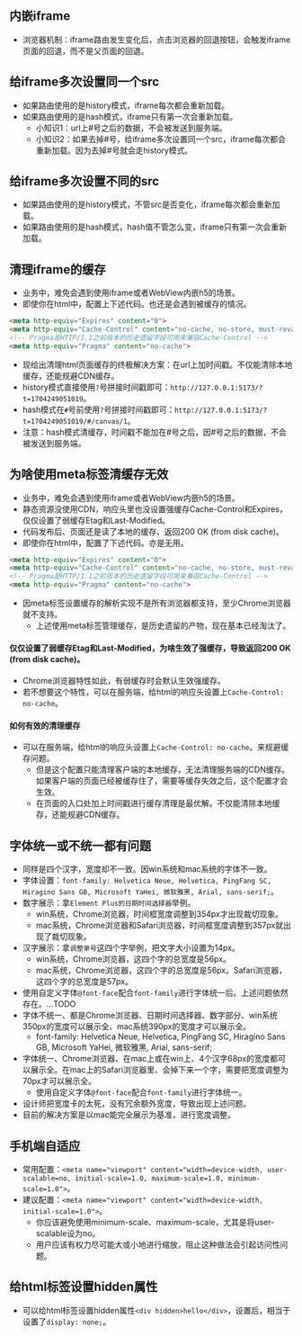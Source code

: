 ## 内嵌iframe
* 浏览器机制：iframe路由发生变化后，点击浏览器的回退按钮，会触发iframe页面的回退，而不是父页面的回退。

## 给iframe多次设置同一个src
* 如果路由使用的是history模式，iframe每次都会重新加载。
* 如果路由使用的是hash模式，iframe只有第一次会重新加载。
  - 小知识1：url上#号之后的数据，不会被发送到服务端。
  - 小知识2：如果去掉#号，给iframe多次设置同一个src，iframe每次都会重新加载。因为去掉#号就会走history模式。

## 给iframe多次设置不同的src
* 如果路由使用的是history模式，不管src是否变化，iframe每次都会重新加载。
* 如果路由使用的是hash模式，hash值不管怎么变，iframe只有第一次会重新加载。

## 清理iframe的缓存
* 业务中，难免会遇到使用iframe或者WebView内嵌h5的场景。
* 即使你在html中，配置上下述代码。也还是会遇到被缓存的情况。
```html
<meta http-equiv="Expires" content="0">
<meta http-equiv="Cache-Control" content="no-cache, no-store, must-revalidate">
<!-- Pragma是HTTP/1.1之前版本的历史遗留字段可用来兼容Cache-Control -->
<meta http-equiv="Pragma" content="no-cache">
```
* 现给出清理html页面缓存的终极解决方案：在url上加时间戳。不仅能清除本地缓存，还能规避CDN缓存。
* history模式直接使用`?`号拼接时间戳即可：`http://127.0.0.1:5173/?t=1704249051019`。
* hash模式在`#`号前使用`?`号拼接时间戳即可：`http://127.0.0.1:5173/?t=1704249051019/#/canvas/1`。
* 注意：hash模式清缓存，时间戳不能加在#号之后，因#号之后的数据，不会被发送到服务端。

## 为啥使用meta标签清缓存无效
* 业务中，难免会遇到使用iframe或者WebView内嵌h5的场景。
* 静态资源没使用CDN，响应头里也没设置强缓存Cache-Control和Expires，仅仅设置了弱缓存Etag和Last-Modified。
* 代码发布后、页面还是读了本地的缓存、返回200 OK (from disk cache)。
* 即使你在html中，配置了下述代码。亦是无用。
```html
<meta http-equiv="Expires" content="0">
<meta http-equiv="Cache-Control" content="no-cache, no-store, must-revalidate">
<!-- Pragma是HTTP/1.1之前版本的历史遗留字段可用来兼容Cache-Control -->
<meta http-equiv="Pragma" content="no-cache">
```
* 因meta标签设置缓存的解析实现不是所有浏览器都支持，至少Chrome浏览器就不支持。
  - 上述使用meta标签管理缓存，是历史遗留的产物，现在基本已经淘汰了。
#### 仅仅设置了弱缓存Etag和Last-Modified，为啥生效了强缓存，导致返回200 OK (from disk cache)。
* Chrome浏览器特性如此，有弱缓存时会默认生效强缓存。
* 若不想要这个特性，可以在服务端，给html的响应头设置上`Cache-Control: no-cache`。
#### 如何有效的清理缓存
* 可以在服务端，给html的响应头设置上`Cache-Control: no-cache`。来规避缓存问题。
  - 但是这个配置只能清理客户端的本地缓存，无法清理服务端的CDN缓存。如果客户端的页面已经被缓存住了，需要等缓存失效之后，这个配置才会生效。
  - 在页面的入口处加上时间戳进行缓存清理是最优解。不仅能清除本地缓存，还能规避CDN缓存。

## 字体统一或不统一都有问题
* 同样是四个汉字，宽度却不一致。因win系统和mac系统的字体不一致。
* 字体设置：`font-family: Helvetica Neue, Helvetica, PingFang SC, Hiragino Sans GB, Microsoft YaHei, 微软雅黑, Arial, sans-serif;`。
* 数字展示：拿`Element Plus的日期时间选择器`举例。
  - win系统，Chrome浏览器，时间框宽度调整到354px才出现裁切现象。
  - mac系统，Chrome浏览器和Safari浏览器，时间框宽度调整到357px就出现了裁切现象。
* 汉字展示：拿`调整单号`这四个字举例，把文字大小设置为14px。
  - win系统，Chrome浏览器，这四个字的总宽度是56px。
  - mac系统，Chrome浏览器，这四个字的总宽度是56px。Safari浏览器，这四个字的总宽度是57px。
* 使用自定义字体`@font-face`配合`font-family`进行字体统一后。上述问题依然存在。...TODO
* 字体不统一、都是Chrome浏览器、日期时间选择器、数字部分、win系统350px的宽度可以展示全、mac系统390px的宽度才可以展示全。
  - font-family: Helvetica Neue, Helvetica, PingFang SC, Hiragino Sans GB, Microsoft YaHei, 微软雅黑, Arial, sans-serif;
* 字体统一、Chrome浏览器、在mac上或在win上、4个汉字68px的宽度都可以展示全。在mac上的Safari浏览器里、会掉下来一个字，需要把宽度调整为70px才可以展示全。
  - 使用自定义字体`@font-face`配合`font-family`进行字体统一。
* 设计师把宽度卡的太死，没有冗余额外宽度，导致出现上述问题。
* 目前的解决方案是以mac能完全展示为基准，进行宽度调整。

## 手机端自适应
* 常用配置：`<meta name="viewport" content="width=device-width, user-scalable=no, initial-scale=1.0, maximum-scale=1.0, minimum-scale=1.0">`。
* 建议配置：`<meta name="viewport" content="width=device-width, initial-scale=1.0">`。
  - 你应该避免使用minimum-scale、maximum-scale，尤其是将user-scalable设为no。
  - 用户应该有权力尽可能大或小地进行缩放，阻止这种做法会引起访问性问题。

## 给html标签设置hidden属性
* 可以给html标签设置hidden属性`<div hidden>hello</div>`，设置后，相当于设置了`display: none;`。
